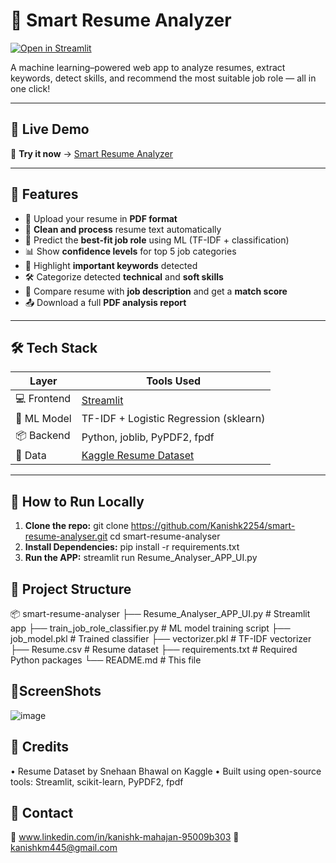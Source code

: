 # 💼 Smart Resume Analyzer

[![Open in Streamlit](https://static.streamlit.io/badges/streamlit_badge_black_white.svg)](https://kanishk2254-smart-resume-analyser.streamlit.app)

A machine learning–powered web app to analyze resumes, extract keywords, detect skills, and recommend the most suitable job role — all in one click!

---

## 🚀 Live Demo

🔗 **Try it now** → [Smart Resume Analyzer](https://kanishk2254-smart-resume-analyser.streamlit.app)

---

## 🧠 Features

- 📄 Upload your resume in **PDF format**
- 🧹 **Clean and process** resume text automatically
- 🤖 Predict the **best-fit job role** using ML (TF-IDF + classification)
- 📊 Show **confidence levels** for top 5 job categories
- 🧠 Highlight **important keywords** detected
- 🛠️ Categorize detected **technical** and **soft skills**
- 📎 Compare resume with **job description** and get a **match score**
- 📤 Download a full **PDF analysis report**

---

## 🛠️ Tech Stack

| Layer      | Tools Used                              |
|------------|------------------------------------------|
| 💻 Frontend | [Streamlit](https://streamlit.io)       |
| 🧠 ML Model | TF-IDF + Logistic Regression (sklearn)  |
| 📦 Backend  | Python, joblib, PyPDF2, fpdf             |
| 📁 Data     | [Kaggle Resume Dataset](https://www.kaggle.com/datasets/snehaanbhawal/resume-dataset) |

---

## 📝 How to Run Locally

1. **Clone the repo:**
   git clone https://github.com/Kanishk2254/smart-resume-analyser.git
   cd smart-resume-analyser
2. **Install Dependencies:**
    pip install -r requirements.txt
3. **Run the APP:**
   streamlit run Resume_Analyser_APP_UI.py


## 📁 Project Structure
📦 smart-resume-analyser
├── Resume_Analyser_APP_UI.py          # Streamlit app
├── train_job_role_classifier.py       # ML model training script
├── job_model.pkl                      # Trained classifier
├── vectorizer.pkl                     # TF-IDF vectorizer
├── Resume.csv                         # Resume dataset
├── requirements.txt                   # Required Python packages
└── README.md                          # This file

## 📌ScreenShots
![image](https://github.com/user-attachments/assets/efab890f-81ff-4470-bf9d-c7ca63c38f92)


## 🙌 Credits

• Resume Dataset by Snehaan Bhawal on Kaggle
• Built using open-source tools: Streamlit, scikit-learn, PyPDF2, fpdf

## 📩 Contact
🔗 www.linkedin.com/in/kanishk-mahajan-95009b303
📧 kanishkm445@gmail.com 
